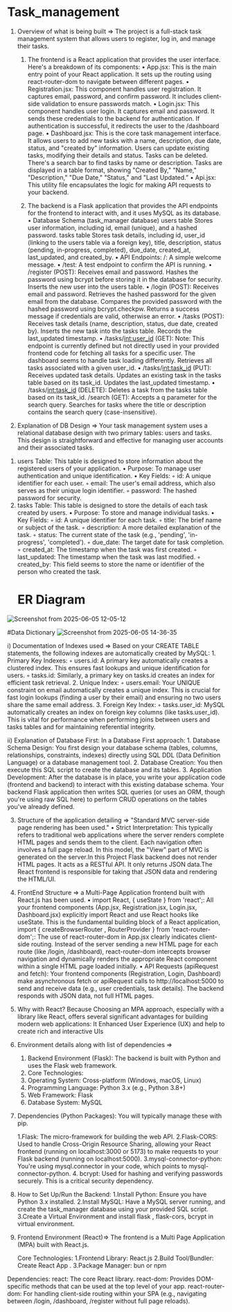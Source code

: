 # Task_management

1) Overview of what is being built => The project is a full-stack task management system that allows users to register, log in, and manage their tasks.

    1) The frontend is a React application that provides the user interface. Here's a breakdown of its components:
    • App.jsx: This is the main entry point of your React application. It sets up the routing using react-router-dom to navigate between different pages.
    • Registration.jsx: This component handles user registration.  It captures email, password, and confirm password. It includes client-side validation to ensure passwords match.
    • Login.jsx: This component handles user login. It captures email and password. It sends these credentials to the backend for authentication. If authentication is successful, it redirects the user to the /dashboard page.
    • Dashboard.jsx: This is the core task management interface. It allows users to add new tasks with a name, description, due date, status, and "created by" information. Users can update existing tasks, modifying their details and status. Tasks can be deleted. There's a search bar to find tasks by name or description. Tasks are displayed in a table format, showing "Created By," "Name," "Description," "Due Date," "Status," and "Last Updated.”
    • Api.jsx: This utility file encapsulates the logic for making API requests to your backend.

     2)   The backend is a Flask application that provides the API endpoints for the frontend to 	interact with, and it uses MySQL as its database.
    • Database Schema (task_manager database) users table Stores user information, including id, email (unique), and a hashed password. tasks table Stores task details, including id, user_id (linking to the users table via a foreign key), title, description, status (pending, in-progress, completed), due_date, created_at, last_updated, and created_by.
    • API Endpoints: /: A simple welcome message. 
    • /test: A test endpoint to confirm the API is running. 
    • /register (POST): Receives email and password. Hashes the password using bcrypt before storing it in the database for security. Inserts the new user into the users table. 
    • /login (POST): Receives email and password. Retrieves the hashed password for the given email from the database. Compares the provided password with the hashed password using bcrypt.checkpw. Returns a success message if credentials are valid, otherwise an error. 
    • /tasks (POST): Receives task details (name, description, status, due date, created by). Inserts the new task into the tasks table. Records the last_updated timestamp. 
    • /tasks/<int:user_id> (GET): Note: This endpoint is currently defined but not directly used in your provided frontend code for fetching all tasks for a specific user. The dashboard seems to handle task loading differently. Retrieves all tasks associated with a given user_id. 
    • /tasks/<int:task_id> (PUT): Receives updated task details. Updates an existing task in the tasks table based on its task_id. Updates the last_updated timestamp. 
    • /tasks/<int:task_id> (DELETE): Deletes a task from the tasks table based on its task_id. /search (GET): Accepts a q parameter for the search query. Searches for tasks where the title or description contains the search query (case-insensitive).


2) Explanation of DB Design => Your task management system uses a relational database design with two primary tables: users and tasks. This design is straightforward and effective for managing user accounts and their associated tasks.

1. users Table: This table is designed to store information about the registered users of your application.
    • Purpose: To manage user authentication and unique identification. 
    • Key Fields: 
        ◦ id: A unique identifier for each user. 
        ◦ email: The user's email address, which also serves as their unique login identifier. 
        ◦ password: The hashed password for security. 
2. tasks Table: This table is designed to store the details of each task created by users.
    • Purpose: To store and manage individual tasks. 
    • Key Fields: 
        ◦ id: A unique identifier for each task. 
        ◦ title: The brief name or subject of the task. 
        ◦ description: A more detailed explanation of the task. 
        ◦ status: The current state of the task (e.g., 'pending', 'in-progress', 'completed'). 
        ◦ due_date: The target date for task completion. 
        ◦ created_at: The timestamp when the task was first created. 
        ◦ last_updated: The timestamp when the task was last modified. 
        ◦ created_by: This field seems to store the name or identifier of the person who created the task.
    # ER Diagram
  
![Screenshot from 2025-06-05 12-05-12](https://github.com/user-attachments/assets/5fb785cb-6e35-4a49-8292-54b532201b22)

   #Data Dictionary
    ![Screenshot from 2025-06-05 14-36-35](https://github.com/user-attachments/assets/c349ba78-f94c-4410-bae5-4808a94eb1e3)

i) Documentation of Indexes used => Based on your CREATE TABLE statements, the following indexes are automatically created by MySQL:
    1. Primary Key Indexes:
        ◦ users.id: A primary key automatically creates a clustered index. This ensures fast lookups and unique identification for users. 
        ◦ tasks.id: Similarly, a primary key on tasks.id creates an index for efficient task retrieval. 
    2. Unique Index:
        ◦ users.email: Your UNIQUE constraint on email automatically creates a unique index. This is crucial for fast login lookups (finding a user by their email) and ensuring no two users share the same email address. 
    3. Foreign Key Index:
        ◦ tasks.user_id: MySQL automatically creates an index on foreign key columns (like tasks.user_id). This is vital for performance when performing joins between users and tasks tables and for maintaining referential integrity.

ii) Explanation of Database First: In a Database First approach:
    1. Database Schema Design: You first design your database schema (tables, columns, relationships, constraints, indexes) directly using SQL DDL (Data Definition Language) or a database management tool. 
    2. Database Creation: You then execute this SQL script to create the database and its tables. 
    3. Application Development: After the database is in place, you write your application code (frontend and backend) to interact with this existing database schema. Your backend Flask application then writes SQL queries (or uses an ORM, though you're using raw SQL here) to perform CRUD operations on the tables you've already defined.



3) Structure of the application detailing => "Standard MVC server-side page rendering has been used."
    • Strict Interpretation: This typically refers to traditional web applications where the server renders complete HTML pages and sends them to the client. Each navigation often involves a full page reload. In this model, the "View" part of MVC is generated on the server.In this Project Flask backend does not render HTML pages. It acts as a RESTful API. It only returns JSON data.The React frontend is responsible for taking that JSON data and rendering the HTML/UI.


4) FrontEnd Structure =>  a Multi-Page Application frontend built with React.js has been used.
     • import React, { useState } from 'react';: All your frontend components (App.jsx, Registration.jsx, Login.jsx, Dashboard.jsx) explicitly import React and use React hooks like useState. This is the fundamental building block of a React application, import { createBrowserRouter , RouterProvider } from 'react-router-dom';: The use of react-router-dom in App.jsx clearly indicates client-side routing. Instead of the server sending a new HTML page for each route (like /login, /dashboard), react-router-dom intercepts browser navigation and dynamically renders the appropriate React component within a single HTML page loaded initially.
    • API Requests (apiRequest and fetch): Your frontend components (Registration, Login, Dashboard) make asynchronous fetch or apiRequest calls to http://localhost:5000 to send and receive data (e.g., user credentials, task details). The backend responds with JSON data, not full HTML pages.

5) Why with React?
   Because Choosing an MPA approach, especially with a library like React, offers several significant advantages for building modern web applications: It Enhanced User Experience (UX) and help to create rich and interactive UIs


6) Environment details along with list of dependencies =>
   1. Backend Environment (Flask): The backend is built with Python and uses the Flask web framework.
   2. Core Technologies:
   3. Operating System: Cross-platform (Windows, macOS, Linux)
   4. Programming Language: Python 3.x (e.g., Python 3.8+)
   5. Web Framework: Flask
   6. Database System: MySQL
  
7) Dependencies (Python Packages): You will  typically manage these with pip.

    1.Flask: The micro-framework for building the web API.
    2.Flask-CORS: Used to handle Cross-Origin Resource Sharing, allowing your React frontend (running on localhost:3000 or 5173) to make requests to your Flask backend (running on 
      localhost:5000). 
    3.mysql-connector-python: You're using mysql.connector in your code, which points to mysql-connector-python.
    4. bcrypt: Used for hashing and verifying passwords securely. This is a critical security dependency.

8) How to Set Up/Run the Backend:
    1.Install Python: Ensure you have Python 3.x installed.
    2.Install MySQL: Have a MySQL server running, and create the task_manager database using your provided SQL script.
    3.Create a Virtual Environment and install flask , flask-cors, bcrypt in virtual environment.

9)  Frontend Environment (React)=> The frontend is a Multi Page Application (MPA) built with React.js.

    Core Technologies:
        1.Frontend Library: React.js
        2.Build Tool/Bundler: Create React App .
        3.Package Manager: bun or npm

   Dependencies:
        react: The core React library.
        react-dom: Provides DOM-specific methods that can be used at the top level of your app.
        react-router-dom: For handling client-side routing within your SPA (e.g., navigating between /login, /dashboard, /register without full page reloads).




